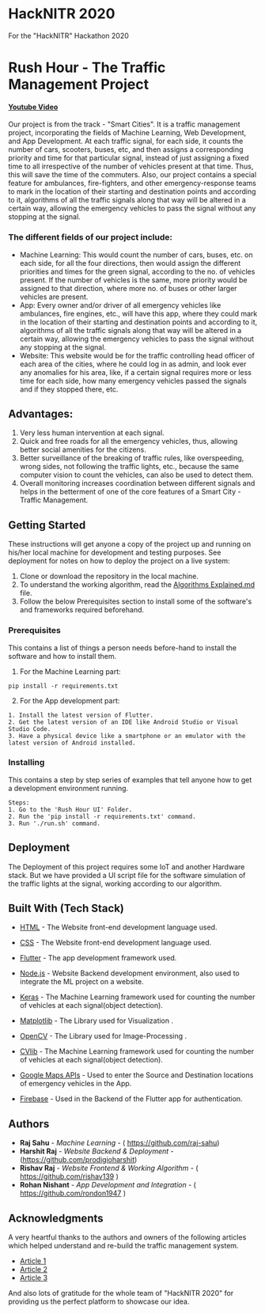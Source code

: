 # HackNITR 2020

For the "HackNITR" Hackathon 2020

# Rush Hour - The Traffic Management Project
#### [Youtube Video](https://www.youtube.com/watch?v=U_qCg5pbLYY&feature=youtu.be&ab_channel=RishavRaj)

Our project is from the track - "Smart Cities". It is a traffic management project, incorporating the fields of Machine Learning, Web Development, and App Development. At each traffic signal, for each side, it counts the number of cars, scooters, buses, etc, and then assigns a corresponding priority and time for that particular signal, instead of just assigning a fixed time to all irrespective of the number of vehicles present at that time. Thus, this will save the time of the commuters. Also, our project contains a special feature for ambulances, fire-fighters, and other emergency-response teams to mark in the location of their starting and destination points and according to it, algorithms of all the traffic signals along that way will be altered in a certain way, allowing the emergency vehicles to pass the signal without any stopping at the signal.

### The different fields of our project include:

- Machine Learning: This would count the number of cars, buses, etc. on each side, for all the four directions, then would assign the different priorities and times for the green signal, according to the no. of vehicles present. If the number of vehicles is the same, more priority would be assigned to that direction, where more no. of buses or other larger vehicles are present.
- App: Every owner and/or driver of all emergency vehicles like ambulances, fire engines, etc., will have this app, where they could mark in the location of their starting and destination points and according to it, algorithms of all the traffic signals along that way will be altered in a certain way, allowing the emergency vehicles to pass the signal without any stopping at the signal.
- Website: This website would be for the traffic controlling head officer of each area of the cities, where he could log in as admin, and look ever any anomalies for his area, like, if a certain signal requires more or less time for each side, how many emergency vehicles passed the signals and if they stopped there, etc.

## Advantages:

1. Very less human intervention at each signal.
2. Quick and free roads for all the emergency vehicles, thus, allowing better social amenities for the citizens.
3. Better surveillance of the breaking of traffic rules, like overspeeding, wrong sides, not following the traffic lights, etc., because the same computer vision to count the vehicles, can also be used to detect them.
4. Overall monitoring increases coordination between different signals and helps in the betterment of one of the core features of a Smart City - Traffic Management.

## Getting Started

These instructions will get anyone a copy of the project up and running on his/her local machine for development and testing purposes. See deployment for notes on how to deploy the project on a live system:

1. Clone or download the repository in the local machine.
2. To understand the working algorithm, read the [Algorithms Explained.md](Algorithm%20Explained.md) file.
3. Follow the below Prerequisites section to install some of the software's and frameworks required beforehand.

### Prerequisites

This contains a list of things a person needs before-hand to install the software and how to install them.

1. For the Machine Learning part:

```
pip install -r requirements.txt
```

2. For the App development part:

```
1. Install the latest version of Flutter.
2. Get the latest version of an IDE like Android Studio or Visual Studio Code.
3. Have a physical device like a smartphone or an emulator with the latest version of Android installed.
```

### Installing

This contains a step by step series of examples that tell anyone how to get a development environment running.

```
Steps:
1. Go to the 'Rush Hour UI' Folder.
2. Run the 'pip install -r requirements.txt' command.
3. Run './run.sh' command.
```

## Deployment

The Deployment of this project requires some IoT and another Hardware stack. But we have provided a UI script file for the software simulation of the traffic lights at the signal, working according to our algorithm.

## Built With (Tech Stack)

- [HTML](https://www.w3schools.com/html/) - The Website front-end development language used.

- [CSS](https://www.w3schools.com/css/) - The Website front-end development language used.

- [Flutter](https://flutter.dev/) - The app development framework used.

- [Node.js](https://nodejs.org/) - Website Backend development environment, also used to integrate the ML project on a website.

- [Keras](https://keras.io/) - The Machine Learning framework used for counting the number of vehicles at each signal(object detection).

- [Matplotlib](https://matplotlib.org/) - The Library used for Visualization .

- [OpenCV](https://docs.opencv.org/master/d0/de3/tutorial_py_intro.html) - The Library used for Image-Processing .

- [CVlib](https://www.cvlib.net/) - The Machine Learning framework used for counting the number of vehicles at each signal(object detection).

- [Google Maps APIs](https://developers.google.com/maps/documentation) - Used to enter the Source and Destination locations of emergency vehicles in the App.

- [Firebase](https://firebase.google.com/) - Used in the Backend of the Flutter app for authentication.

## Authors

- **Raj Sahu** - _Machine Learning_ - ( https://github.com/raj-sahu)
- **Harshit Raj** - _Website Backend & Deployment_ - (https://github.com/prodigioharshit)
- **Rishav Raj** - _Website Frontend & Working Algorithm_ - ( https://github.com/rishav139 )
- **Rohan Nishant** - _App Development and Integration_ - ( https://github.com/rondon1947 )

## Acknowledgments

A very heartful thanks to the authors and owners of the following articles which helped understand and re-build the traffic management system.

- [Article 1](https://ieeexplore.ieee.org/document/5234418)
- [Article 2](https://www.researchgate.net/publication/323549873_Intelligent_Traffic_Management_System_for_Smart_Cities/citation/download)
- [Article 3](https://www.researchgate.net/publication/275341735_Real_Time_Optimized_Traffic_Management_Algorithm_for_Intelligent_Transportation_Systems)

And also lots of gratitude for the whole team of "HackNITR 2020" for providing us the perfect platform to showcase our idea.
